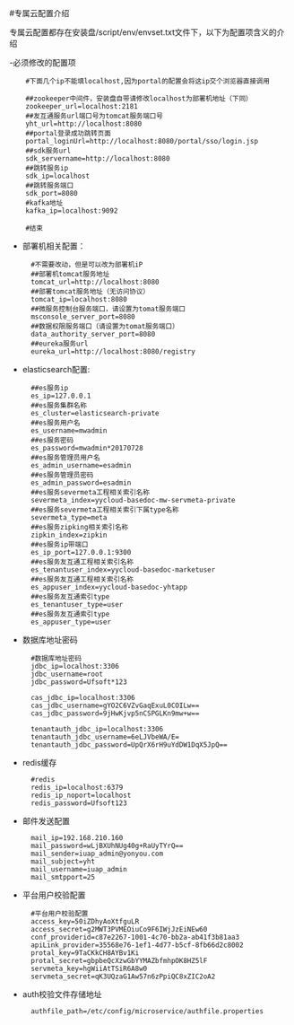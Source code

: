 #专属云配置介绍

专属云配置都存在安装盘/script/env/envset.txt文件下，以下为配置项含义的介绍

-必须修改的配置项

		#下面几个ip不能填localhost,因为portal的配置会将这ip交个浏览器直接调用
		
		##zookeeper中间件，安装盘自带请修改localhost为部署机地址（下同）
		zookeeper_url=localhost:2181
		##友互通服务url端口号为tomcat服务端口号
		yht_url=http://localhost:8080
		##portal登录成功跳转页面
		portal_loginUrl=http://localhost:8080/portal/sso/login.jsp
		##sdk服务url
		sdk_servername=http://localhost:8080
		##跳转服务ip
		sdk_ip=localhost
		##跳转服务端口
		sdk_port=8080
		#kafka地址
		kafka_ip=localhost:9092		
		
		#结束
		

- 部署机相关配置：
		
		#不需要改动，但是可以改为部署机iP
		##部署机tomcat服务地址
		tomcat_url=http://localhost:8080
		##部署tomcat服务地址（无访问协议）
		tomcat_ip=localhost:8080
		##微服务控制台服务端口，请设置为tomat服务端口
		msconsole_server_port=8080
		##数据权限服务端口（请设置为tomat服务端口）
		data_authority_server_port=8080
		##eureka服务url
		eureka_url=http://localhost:8080/registry

- elasticsearch配置:

		##es服务ip 
		es_ip=127.0.0.1
		##es服务集群名称 
		es_cluster=elasticsearch-private
		##es服务用户名
		es_username=mwadmin
		##es服务密码
		es_password=mwadmin*20170728
		##es服务管理员用户名
		es_admin_username=esadmin
		##es服务管理员密码
		es_admin_password=esadmin
		##es服务severmeta工程相关索引名称
		severmeta_index=yycloud-basedoc-mw-servmeta-private
		##es服务severmeta工程相关索引下属type名称
		severmeta_type=meta
		##es服务zipking相关索引名称
		zipkin_index=zipkin
		##es服务ip带端口
		es_ip_port=127.0.0.1:9300
		##es服务友互通工程相关索引名称
		es_tenantuser_index=yycloud-basedoc-marketuser
		##es服务友互通工程相关索引名称
		es_appuser_index=yycloud-basedoc-yhtapp
		##es服务友互通索引type
		es_tenantuser_type=user
		##es服务友互通索引type
		es_appuser_type=user
		
- 数据库地址密码
		
		#数据库地址密码
		jdbc_ip=localhost:3306
		jdbc_username=root
		jdbc_password=Ufsoft*123
		
		cas_jdbc_ip=localhost:3306
		cas_jdbc_username=gYO2C6VZvGaqExuL0COILw==
		cas_jdbc_password=9jHwKjvp5nCSPGLKn9mw+w==
		
		tenantauth_jdbc_ip=localhost:3306
		tenantauth_jdbc_username=6eLJVbeWA/E=
		tenantauth_jdbc_password=UpQrX6rH9uYdDW1DqX5JpQ==


- redis缓存		
		
		#redis
		redis_ip=localhost:6379
		redis_ip_noport=localhost
		redis_password=Ufsoft123

- 邮件发送配置

		mail_ip=192.168.210.160
		mail_password=wLjBXUhNUg40g+RaUyTYrQ==
		mail_sender=iuap_admin@yonyou.com
		mail_subject=yht
		mail_username=iuap_admin
		mail_smtpport=25

- 平台用户校验配置
		
		#平台用户校验配置
		access_key=50iZDhyAoXtfguLR
		access_secret=g2MWT3PVMEOiuCo9F6IWjJzEiNEw60
		conf_providerid=c87e2267-1001-4c70-bb2a-ab41f3b81aa3
		apiLink_provider=35568e76-1ef1-4d77-b5cf-8fb66d2c8002
		protal_key=9TaCKkCH8AYBv1Ki
		protal_secret=gbpbeQcXzwGbYYMAZbfmhpOK8HZ5lF
		servmeta_key=hgWiiAtTSiR6A8w0
		servmeta_secret=qK3UQzaG1Aw57n6zPpiQC8xZIC2oA2

- auth校验文件存储地址
		
		authfile_path=/etc/config/microservice/authfile.properties